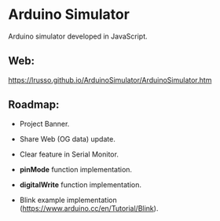 # Arduino Simulator

Arduino simulator developed in JavaScript.

## Web:

https://lrusso.github.io/ArduinoSimulator/ArduinoSimulator.htm

## Roadmap:

* Project Banner.

* Share Web (OG data) update.

* Clear feature in Serial Monitor.

* **pinMode** function implementation.

* **digitalWrite** function implementation.

* Blink example implementation (https://www.arduino.cc/en/Tutorial/Blink).

